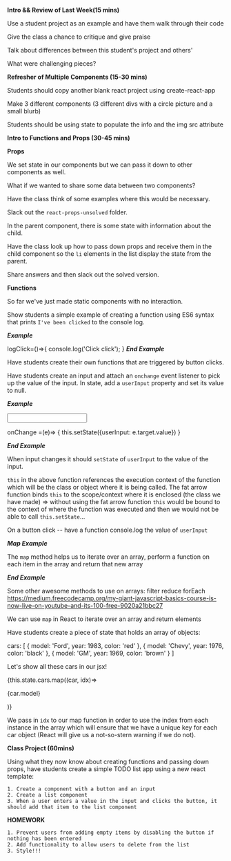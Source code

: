 

**Intro && Review of Last Week(15 mins)**

Use a student project as an example and have them walk through their code

Give the class a chance to critique and give praise

Talk about differences between this student's project and others'

What were challenging pieces? 

**Refresher of Multiple Components (15-30 mins)**

Students should copy another blank react project using create-react-app

Make 3 different components (3 different divs with a circle picture and a small blurb)

Students should be using state to populate the info and the img src attribute

**Intro to Functions and Props (30-45 mins)**

**Props**

We set state in our components but we can pass it down to other components as well.

What if we wanted to share some data between two components?

Have the class think of some examples where this would be necessary.

Slack out the `react-props-unsolved` folder.

In the parent component, there is some state with information about the child. 

Have the class look up how to pass down props and receive them in the child component so the `li` elements in the list display the state from the parent.

Share answers and then slack out the solved version.

**Functions**

So far we've just made static components with no interaction.

Show students a simple example of creating a function using ES6 syntax that prints `I've been clicked` to the console log.

***Example***
 
logClick=()=>{
    console.log('Click click');
}
***End Example***

Have students create their own functions that are triggered by button clicks.

Have students create an input and attach an `onchange` event listener to pick up the value of the input. In state, add a `userInput` property and set its value to null. 

***Example***

<input onChange={this.onChange}/>

onChange =(e)=> {
    this.setState({userInput: e.target.value})
}

***End Example***

When input changes it should `setState` of `userInput` to the value of the input. 

`this` in the above function references the execution context of the function which will be the class or object where it is being called. The fat arrow function binds `this` to the scope/context where it is enclosed (the class we have made) => without using the fat arrow function `this` would be bound to the context of where the function was executed and then we would not be able to call `this.setState`...

On a button click -- have a function console.log the value of `userInput`

***Map Example***

The `map` method helps us to iterate over an array, perform a function on each item in the array and return that new array

***End Example***

Some other awesome methods to use on arrays: 
filter
reduce
forEach
https://medium.freecodecamp.org/my-giant-javascript-basics-course-is-now-live-on-youtube-and-its-100-free-9020a21bbc27

We can use `map` in React to iterate over an array and return elements

Have students create a piece of state that holds an array of objects: 

cars: [
    {
        model: 'Ford',
        year: 1983,
        color: 'red'
    },
    {
        model: 'Chevy',
        year: 1976,
        color: 'black'
    },
    {
        model: 'GM',
        year: 1969,
        color: 'brown'
    }
]

Let's show all these cars in our jsx!

<div>
{this.state.cars.map((car, idx)=>
    <p key={idx}>{car.model}</p>
)}
</div>

We pass in `idx` to our map function in order to use the index from each instance in the array which will ensure that we have a unique key for each car object (React will give us a not-so-stern warning if we do not).

**Class Project (60mins)**

Using what they now know about creating functions and passing down props, have students create a simple TODO list app using a new react template:

    1. Create a component with a button and an input
    2. Create a list component
    3. When a user enters a value in the input and clicks the button, it should add that item to the list component

**HOMEWORK**

    1. Prevent users from adding empty items by disabling the button if nothing has been entered
    2. Add functionality to allow users to delete from the list
    3. Style!!!